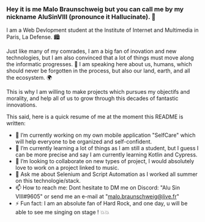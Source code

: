 
### Hey it is me Malo Braunschweig but you can call me by my nickname AluSinVIII (pronounce it Hallucinate). 👻

I am a Web Devlopment student at the Institute of Internet and Multimedia in Paris, La Defense. 🏙

Just like many of my comrades, I am a big fan of inovation and new technologies,
but I am also convinced that a lot of things must move along the informatic progresses. 🚀
I am speaking here about us, humans, which should never be forgotten in the process, but also our land, earth, and all the ecosystem. 🌍

This is why I am willing to make projects which pursues my objectifs and morality, and help all of us to grow through this decades of fantastic innovations.

This said, here is a quick resume of me at the moment this README is written:

- 🔭 I’m currently working on my own mobile application "SelfCare" which will help everyone to be organized and self-confident.
- 🌱 I’m currently learning a lot of things as I am still a student, but I guess I can be more precise and say I am currently learning Kotlin and Cypress.
- 👯 I’m looking to collaborate on new types of project, I would absolutely love to work on a project linked to music.
- 💬 Ask me about Selenium and Script Automation as I worked all summer on this technologie/stack.
- 📫 How to reach me: Dont hesitate to DM me on Discord: "Alu Sin VIII#9605" or send me an e-mail at "malo.braunschweig@live.fr"
- ⚡ Fun fact: I am an absolute fan of Hard Rock, and one day, u will be able to see me singing on stage ! 💥💥
